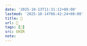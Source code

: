 ```yaml
---
date: '2025-10-13T11:31:12+08:00'
lastmod: '2025-10-14T06:42:24+08:00'
title: 󰨧
url: 󰨧
tags: [𦩏]
src: GHZR
note:
---
```

